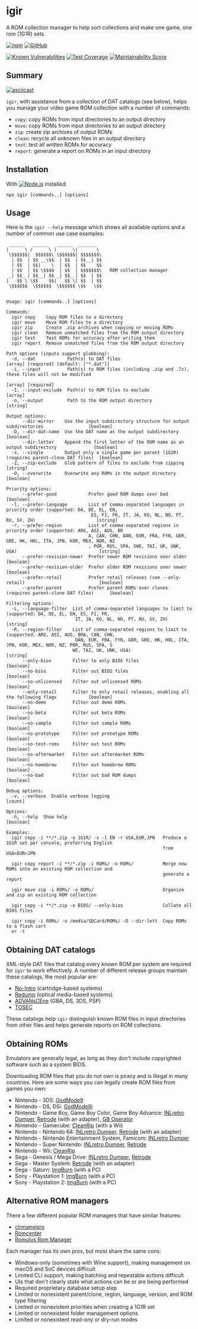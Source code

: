 # igir

A ROM collection manager to help sort collections and make one game, one rom (1G1R) sets.

[![npm](https://badgen.net/npm/v/igir?icon=npm)](https://www.npmjs.com/package/igir)
[![GitHub](https://badgen.net/badge/emmercm/igir/purple?icon=github)](https://github.com/emmercm/igir)

[![Known Vulnerabilities](https://badgen.net/snyk/emmercm/igir?icon=snyk)](https://snyk.io/test/npm/igir)
[![Test Coverage](https://badgen.net/codecov/c/github/emmercm/igir/main?icon=codecov)](https://codecov.io/gh/emmercm/igir)
[![Maintainability Score](https://badgen.net/codeclimate/maintainability/emmercm/igir?icon=codeclimate)](https://codeclimate.com/github/emmercm/igir/maintainability)

## Summary

[![asciicast](https://asciinema.org/a/9I7P2ZWCD0Iz1xBub48shm91t.svg)](https://asciinema.org/a/9I7P2ZWCD0Iz1xBub48shm91t)

`igir`, with assistance from a collection of DAT catalogs (see below), helps you manage your video game ROM collection with a number of commands:

- `copy`: copy ROMs from input directories to an output directory
- `move`: copy ROMs from input directories to an output directory
- `zip`: create zip archives of output ROMs
- `clean`: recycle all unknown files in an output directory
- `test`: test all written ROMs for accuracy
- `report`: generate a report on ROMs in an input directory

## Installation

With [![Node.js](https://badgen.net/npm/node/igir)](https://nodejs.org/en/download/) installed:

```shell
npx igir [commands..] [options]
```

## Usage

Here is the `igir --help` message which shows all available options and a number of common use case examples:

```help
 ______   ______   ______  _______  
|      \ /      \ |      \|       \ 
 \$$$$$$|  $$$$$$\ \$$$$$$| $$$$$$$\
  | $$  | $$ __\$$  | $$  | $$__| $$
  | $$  | $$|    \  | $$  | $$    $$
  | $$  | $$ \$$$$  | $$  | $$$$$$$\   ROM collection manager
 _| $$_ | $$__| $$ _| $$_ | $$  | $$
|   $$ \ \$$    $$|   $$ \| $$  | $$
 \$$$$$$  \$$$$$$  \$$$$$$ \$$   \$$


Usage: igir [commands..] [options]

Commands:
  igir copy    Copy ROM files to a directory
  igir move    Move ROM files to a directory
  igir zip     Create .zip archives when copying or moving ROMs
  igir clean   Remove unmatched files from the ROM output directory
  igir test    Test ROMs for accuracy after writing them
  igir report  Remove unmatched files from the ROM output directory

Path options (inputs support globbing):
  -d, --dat            Path(s) to DAT files                            [array] [required] [default: ["*.dat"]]
  -i, --input          Path(s) to ROM files (including .zip and .7z), these files will not be modified
                                                                                            [array] [required]
  -I, --input-exclude  Path(s) to ROM files to exclude                                                 [array]
  -o, --output         Path to the ROM output directory                                               [string]

Output options:
      --dir-mirror    Use the input subdirectory structure for output subdirectories                 [boolean]
  -D, --dir-dat-name  Use the DAT name as the output subdirectory                                    [boolean]
      --dir-letter    Append the first letter of the ROM name as an output subdirectory              [boolean]
  -s, --single        Output only a single game per parent (1G1R) (requires parent-clone DAT files)  [boolean]
  -Z, --zip-exclude   Glob pattern of files to exclude from zipping                                   [string]
  -O, --overwrite     Overwrite any ROMs in the output directory                                     [boolean]

Priority options:
      --prefer-good            Prefer good ROM dumps over bad                                        [boolean]
  -l, --prefer-language        List of comma-separated languages in priority order (supported: DA, DE, EL, EN,
                                ES, FI, FR, IT, JA, KO, NL, NO, PT, RU, SV, ZH)                       [string]
  -r, --prefer-region          List of comma-separated regions in priority order (supported: ARG, ASI, AUS, BR
                               A, CAN, CHN, DAN, EUR, FRA, FYN, GER, GRE, HK, HOL, ITA, JPN, KOR, MEX, NOR, NZ
                               , POR, RUS, SPA, SWE, TAI, UK, UNK, USA)                               [string]
      --prefer-revision-newer  Prefer newer ROM revisions over older                                 [boolean]
      --prefer-revision-older  Prefer older ROM revisions over newer                                 [boolean]
      --prefer-retail          Prefer retail releases (see --only-retail)                            [boolean]
      --prefer-parent          Prefer parent ROMs over clones (requires parent-clone DAT files)      [boolean]

Filtering options:
  -L, --language-filter  List of comma-separated languages to limit to (supported: DA, DE, EL, EN, ES, FI, FR,
                          IT, JA, KO, NL, NO, PT, RU, SV, ZH)                                         [string]
  -R, --region-filter    List of comma-separated regions to limit to (supported: ARG, ASI, AUS, BRA, CAN, CHN,
                          DAN, EUR, FRA, FYN, GER, GRE, HK, HOL, ITA, JPN, KOR, MEX, NOR, NZ, POR, RUS, SPA, S
                         WE, TAI, UK, UNK, USA)                                                       [string]
      --only-bios        Filter to only BIOS files                                                   [boolean]
      --no-bios          Filter out BIOS files                                                       [boolean]
      --no-unlicensed    Filter out unlicensed ROMs                                                  [boolean]
      --only-retail      Filter to only retail releases, enabling all the following flags            [boolean]
      --no-demo          Filter out demo ROMs                                                        [boolean]
      --no-beta          Filter out beta ROMs                                                        [boolean]
      --no-sample        Filter out sample ROMs                                                      [boolean]
      --no-prototype     Filter out prototype ROMs                                                   [boolean]
      --no-test-roms     Filter out test ROMs                                                        [boolean]
      --no-aftermarket   Filter out aftermarket ROMs                                                 [boolean]
      --no-homebrew      Filter out homebrew ROMs                                                    [boolean]
      --no-bad           Filter out bad ROM dumps                                                    [boolean]

Debug options:
  -v, --verbose  Enable verbose logging                                                                [count]

Options:
  -h, --help  Show help                                                                              [boolean]

Examples:
  igir copy -i **/*.zip -o 1G1R/ -s -l EN -r USA,EUR,JPN   Produce a 1G1R set per console, preferring English
                                                           from USA>EUR>JPN

  igir copy report -i **/*.zip -i ROMs/ -o ROMs/           Merge new ROMs into an existing ROM collection and
                                                           generate a report

  igir move zip -i ROMs/ -o ROMs/                          Organize and zip an existing ROM collection

  igir copy -i **/*.zip -o BIOS/ --only-bios               Collate all BIOS files

  igir copy -i ROMs/ -o /media/SDCard/ROMs/ -D --dir-lett  Copy ROMs to a flash cart
  er -t
```

## Obtaining DAT catalogs

XML-style DAT files that catalog every known ROM per system are required for `igir` to work effectively. A number of different release groups maintain these catalogs, the most popular are:

- [No-Intro](https://datomatic.no-intro.org/index.php?page=download&s=64) (cartridge-based systems)
- [Redump](http://redump.org/downloads/) (optical media-based systems)
- [ADVANsCEne](https://www.advanscene.com/html/dats.php) (GBA, DS, 3DS, PSP)
- [TOSEC](https://www.tosecdev.org/downloads/category/22-datfiles)

These catalogs help `igir` distinguish known ROM files in input directories from other files and helps generate reports on ROM collections.

## Obtaining ROMs

Emulators are generally legal, as long as they don't include copyrighted software such as a system BIOS.

Downloading ROM files that you do not own is piracy and is illegal in many countries. Here are some ways you can legally create ROM files from games you own:

- Nintendo - 3DS: [GodMode9](https://github.com/d0k3/GodMode9)
- Nintendo - DS, DSi: [GodMode9i](https://github.com/DS-Homebrew/GodMode9i)
- Nintendo - Game Boy, Game Boy Color, Game Boy Advance: [INLretro Dumper](https://www.infiniteneslives.com/inlretro.php), [Retrode](https://www.retrode.com/) (with an adapter), [GB Operator](https://www.epilogue.co/product/gb-operator)
- Nintendo - Gamecube: [CleanRip](https://wiibrew.org/wiki/CleanRip) (with a Wii)
- Nintendo - Nintendo 64: [INLretro Dumper](https://www.infiniteneslives.com/inlretro.php), [Retrode](https://www.retrode.com/) (with an adapter)
- Nintendo - Nintendo Entertainment System, Famicom: [INLretro Dumper](https://www.infiniteneslives.com/inlretro.php)
- Nintendo - Super Nintendo: [INLretro Dumper](https://www.infiniteneslives.com/inlretro.php), [Retrode](https://www.retrode.com/)
- Nintendo - Wii: [CleanRip](https://wiibrew.org/wiki/CleanRip)
- Sega - Genesis / Mega Drive: [INLretro Dumper](https://www.infiniteneslives.com/inlretro.php), [Retrode](https://www.retrode.com/)
- Sega - Master System: [Retrode](https://www.retrode.com/) (with an adapter)
- Sega - Saturn: [ImgBurn](https://ninite.com/ImgBurn/) (with a PC)
- Sony - Playstation 1: [ImgBurn](https://ninite.com/ImgBurn/) (with a PC)
- Sony - Playstation 2: [ImgBurn](https://ninite.com/ImgBurn/) (with a PC)

## Alternative ROM managers

There a few different popular ROM managers that have similar features:

- [clrmamepro](https://mamedev.emulab.it/clrmamepro/)
- [Romcenter](http://www.romcenter.com/)
- [Romulus Rom Manager](https://romulus.cc/)

Each manager has its own pros, but most share the same cons:

- Windows-only (sometimes with Wine support), making management on macOS and SoC devices difficult 
- Limited CLI support, making batching and repeatable actions difficult
- UIs that don't clearly state what actions can be or are being performed
- Required proprietary database setup step
- Limited or nonexistent parent/clone, region, language, version, and ROM type filtering
- Limited or nonexistent priorities when creating a 1G1R set
- Limited or nonexistent folder management options
- Limited or nonexistent read-ony or dry-run modes
